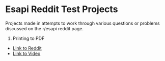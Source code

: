 # Esapi Reddit Test Projects
Projects made in attempts to work through various questions or problems discussed on the r/esapi reddit page. 

1. Printing to PDF
- [Link to Reddit](https://www.reddit.com/r/esapi/comments/vwaxgq/how_to_show_the_data_with_a_table_and_save_it_as/)
- [Link to Video]()
